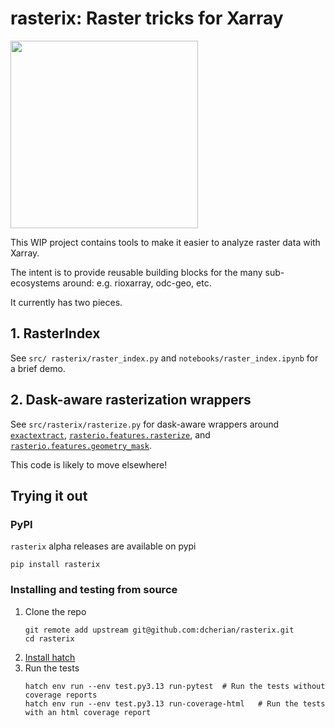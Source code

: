 # rasterix: Raster tricks for Xarray

<img src="rasterix.png" width="300">

This WIP project contains tools to make it easier to analyze raster data with Xarray.

The intent is to provide reusable building blocks for the many sub-ecosystems around: e.g. rioxarray, odc-geo, etc.

It currently has two pieces.

## 1. RasterIndex

See `src/ rasterix/raster_index.py` and `notebooks/raster_index.ipynb` for a brief demo.

## 2. Dask-aware rasterization wrappers

See `src/rasterix/rasterize.py` for dask-aware wrappers around [`exactextract`](https://github.com/dcherian/rasterix/blob/ec3f51e60e25aa312e6f48c4b22f91bec70413ed/rasterize.py#L165), [`rasterio.features.rasterize`](https://github.com/dcherian/rasterix/blob/ec3f51e60e25aa312e6f48c4b22f91bec70413ed/rasterize.py#L307), and [`rasterio.features.geometry_mask`](https://github.com/dcherian/rasterix/blob/ec3f51e60e25aa312e6f48c4b22f91bec70413ed/rasterize.py#L472).

This code is likely to move elsewhere!

## Trying it out

### PyPI

`rasterix` alpha releases are available on pypi

```
pip install rasterix
```

### Installing and testing from source

1. Clone the repo
   ```
   git remote add upstream git@github.com:dcherian/rasterix.git
   cd rasterix
   ```
1. [Install hatch](https://hatch.pypa.io/1.12/install/)
1. Run the tests
   ```
   hatch env run --env test.py3.13 run-pytest  # Run the tests without coverage reports
   hatch env run --env test.py3.13 run-coverage-html   # Run the tests with an html coverage report
   ```
